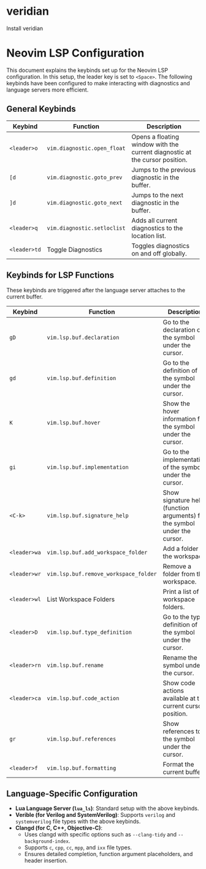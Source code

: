 # veridian 

Install veridian

# Neovim LSP Configuration

This document explains the keybinds set up for the Neovim LSP configuration. In this setup, the leader key is set to `<Space>`. The following keybinds have been configured to make interacting with diagnostics and language servers more efficient.

## General Keybinds

| Keybind      | Function                                       | Description                                                                 |
|--------------|------------------------------------------------|-----------------------------------------------------------------------------|
| `<leader>o`  | `vim.diagnostic.open_float`                    | Opens a floating window with the current diagnostic at the cursor position. |
| `[d`         | `vim.diagnostic.goto_prev`                     | Jumps to the previous diagnostic in the buffer.                             |
| `]d`         | `vim.diagnostic.goto_next`                     | Jumps to the next diagnostic in the buffer.                                 |
| `<leader>q`  | `vim.diagnostic.setloclist`                    | Adds all current diagnostics to the location list.                          |
| `<leader>td` | Toggle Diagnostics                             | Toggles diagnostics on and off globally.                                    |

## Keybinds for LSP Functions

These keybinds are triggered after the language server attaches to the current buffer.

| Keybind              | Function                              | Description                                                               |
|----------------------|---------------------------------------|---------------------------------------------------------------------------|
| `gD`                 | `vim.lsp.buf.declaration`             | Go to the declaration of the symbol under the cursor.                     |
| `gd`                 | `vim.lsp.buf.definition`              | Go to the definition of the symbol under the cursor.                      |
| `K`                  | `vim.lsp.buf.hover`                   | Show the hover information for the symbol under the cursor.               |
| `gi`                 | `vim.lsp.buf.implementation`          | Go to the implementation of the symbol under the cursor.                  |
| `<C-k>`              | `vim.lsp.buf.signature_help`          | Show signature help (function arguments) for the symbol under the cursor. |
| `<leader>wa`         | `vim.lsp.buf.add_workspace_folder`     | Add a folder to the workspace.                                            |
| `<leader>wr`         | `vim.lsp.buf.remove_workspace_folder`  | Remove a folder from the workspace.                                       |
| `<leader>wl`         | List Workspace Folders                | Print a list of all workspace folders.                                    |
| `<leader>D`          | `vim.lsp.buf.type_definition`         | Go to the type definition of the symbol under the cursor.                 |
| `<leader>rn`         | `vim.lsp.buf.rename`                  | Rename the symbol under the cursor.                                       |
| `<leader>ca`         | `vim.lsp.buf.code_action`             | Show code actions available at the current cursor position.               |
| `gr`                 | `vim.lsp.buf.references`              | Show references to the symbol under the cursor.                           |
| `<leader>f`          | `vim.lsp.buf.formatting`              | Format the current buffer.                                                |

## Language-Specific Configuration

- **Lua Language Server (`lua_ls`)**: Standard setup with the above keybinds.
- **Verible (for Verilog and SystemVerilog)**: Supports `verilog` and `systemverilog` file types with the above keybinds.
- **Clangd (for C, C++, Objective-C)**: 
  - Uses clangd with specific options such as `--clang-tidy` and `--background-index`.
  - Supports `c`, `cpp`, `cc`, `mpp`, and `ixx` file types.
  - Ensures detailed completion, function argument placeholders, and header insertion.


